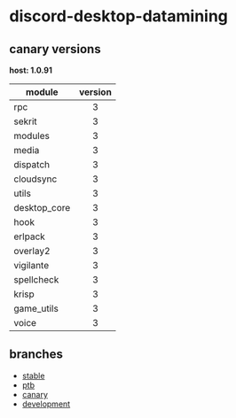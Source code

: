 # discord-desktop-datamining

## canary versions

**host: 1.0.91**

| module | version |
| ------ | :-----: |
| rpc | 3 |
| sekrit | 3 |
| modules | 3 |
| media | 3 |
| dispatch | 3 |
| cloudsync | 3 |
| utils | 3 |
| desktop_core | 3 |
| hook | 3 |
| erlpack | 3 |
| overlay2 | 3 |
| vigilante | 3 |
| spellcheck | 3 |
| krisp | 3 |
| game_utils | 3 |
| voice | 3 |

## branches

- [stable](https://github.com/OpenAsar/discord-desktop-datamining/tree/stable)
- [ptb](https://github.com/OpenAsar/discord-desktop-datamining/tree/ptb)
- [canary](https://github.com/OpenAsar/discord-desktop-datamining/tree/canary)
- [development](https://github.com/OpenAsar/discord-desktop-datamining/tree/development)